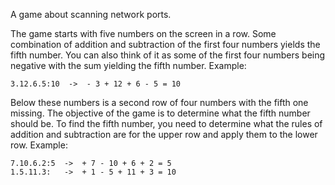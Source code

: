 A game about scanning network ports.

The game starts with five numbers on the screen in a row. Some combination of
addition and subtraction of the first four numbers yields the fifth number. You
can also think of it as some of the first four numbers being negative with the
sum yielding the fifth number. Example:

    3.12.6.5:10  ->  - 3 + 12 + 6 - 5 = 10

Below these numbers is a second row of four numbers with the fifth one missing.
The objective of the game is to determine what the fifth number should be. To
find the fifth number, you need to determine what the rules of addition and
subtraction are for the upper row and apply them to the lower row. Example:

    7.10.6.2:5  ->  + 7 - 10 + 6 + 2 = 5
    1.5.11.3:   ->  + 1 - 5 + 11 + 3 = 10
